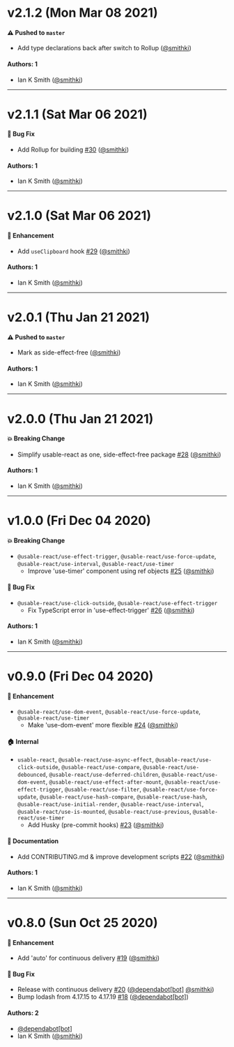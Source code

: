 # v2.1.2 (Mon Mar 08 2021)

#### ⚠️ Pushed to `master`

- Add type declarations back after switch to Rollup ([@smithki](https://github.com/smithki))

#### Authors: 1

- Ian K Smith ([@smithki](https://github.com/smithki))

---

# v2.1.1 (Sat Mar 06 2021)

#### 🐛 Bug Fix

- Add Rollup for building [#30](https://github.com/smithki/usable-react/pull/30) ([@smithki](https://github.com/smithki))

#### Authors: 1

- Ian K Smith ([@smithki](https://github.com/smithki))

---

# v2.1.0 (Sat Mar 06 2021)

#### 🚀 Enhancement

- Add `useClipboard` hook [#29](https://github.com/smithki/usable-react/pull/29) ([@smithki](https://github.com/smithki))

#### Authors: 1

- Ian K Smith ([@smithki](https://github.com/smithki))

---

# v2.0.1 (Thu Jan 21 2021)

#### ⚠️ Pushed to `master`

- Mark as side-effect-free ([@smithki](https://github.com/smithki))

#### Authors: 1

- Ian K Smith ([@smithki](https://github.com/smithki))

---

# v2.0.0 (Thu Jan 21 2021)

#### 💥 Breaking Change

- Simplify usable-react as one, side-effect-free package [#28](https://github.com/smithki/usable-react/pull/28) ([@smithki](https://github.com/smithki))

#### Authors: 1

- Ian K Smith ([@smithki](https://github.com/smithki))

---

# v1.0.0 (Fri Dec 04 2020)

#### 💥 Breaking Change

- `@usable-react/use-effect-trigger`, `@usable-react/use-force-update`, `@usable-react/use-interval`, `@usable-react/use-timer`
  - Improve 'use-timer' component using ref objects [#25](https://github.com/smithki/usable-react/pull/25) ([@smithki](https://github.com/smithki))

#### 🐛 Bug Fix

- `@usable-react/use-click-outside`, `@usable-react/use-effect-trigger`
  - Fix TypeScript error in 'use-effect-trigger' [#26](https://github.com/smithki/usable-react/pull/26) ([@smithki](https://github.com/smithki))

#### Authors: 1

- Ian K Smith ([@smithki](https://github.com/smithki))

---

# v0.9.0 (Fri Dec 04 2020)

#### 🚀 Enhancement

- `@usable-react/use-dom-event`, `@usable-react/use-force-update`, `@usable-react/use-timer`
  - Make 'use-dom-event' more flexible [#24](https://github.com/smithki/usable-react/pull/24) ([@smithki](https://github.com/smithki))

#### 🏠 Internal

- `usable-react`, `@usable-react/use-async-effect`, `@usable-react/use-click-outside`, `@usable-react/use-compare`, `@usable-react/use-debounced`, `@usable-react/use-deferred-children`, `@usable-react/use-dom-event`, `@usable-react/use-effect-after-mount`, `@usable-react/use-effect-trigger`, `@usable-react/use-filter`, `@usable-react/use-force-update`, `@usable-react/use-hash-compare`, `@usable-react/use-hash`, `@usable-react/use-initial-render`, `@usable-react/use-interval`, `@usable-react/use-is-mounted`, `@usable-react/use-previous`, `@usable-react/use-timer`
  - Add Husky (pre-commit hooks) [#23](https://github.com/smithki/usable-react/pull/23) ([@smithki](https://github.com/smithki))

#### 📝 Documentation

- Add CONTRIBUTING.md & improve development scripts [#22](https://github.com/smithki/usable-react/pull/22) ([@smithki](https://github.com/smithki))

#### Authors: 1

- Ian K Smith ([@smithki](https://github.com/smithki))

---

# v0.8.0 (Sun Oct 25 2020)

#### 🚀 Enhancement

- Add 'auto' for continuous delivery [#19](https://github.com/smithki/usable-react/pull/19) ([@smithki](https://github.com/smithki))

#### 🐛 Bug Fix

- Release with continuous delivery [#20](https://github.com/smithki/usable-react/pull/20) ([@dependabot[bot]](https://github.com/dependabot[bot]) [@smithki](https://github.com/smithki))
- Bump lodash from 4.17.15 to 4.17.19 [#18](https://github.com/smithki/usable-react/pull/18) ([@dependabot[bot]](https://github.com/dependabot[bot]))

#### Authors: 2

- [@dependabot[bot]](https://github.com/dependabot[bot])
- Ian K Smith ([@smithki](https://github.com/smithki))
